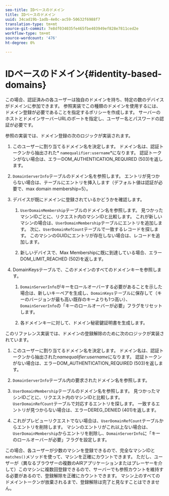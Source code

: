 ```yaml
---
seo-title: IDベースのドメイン
title: IDベースのドメイン
uuid: 34cad19b-1adb-4e0c-ac59-50632f6988f7
translation-type: tm+mt
source-git-commit: 7e8df034035fe465fbe403949ef828e7811ced2e
workflow-type: tm+mt
source-wordcount: '476'
ht-degree: 0%

---
```



# IDベースのドメイン{#identity-based-domains}

この場合、認証済みの各ユーザーは独自のドメインを持ち、特定の数のデバイスがドメインに参加できます。 参照実装でこの種類のドメインを使用するには、ドメイン登録が必要であることを指定するポリシーを作成します。 サーバーのホストとドメインサーバーURLのポートを指定し、ユーザー名とパスワードの認証が必要です。

参照の実装では、ドメイン登録の次のロジックが実装されます。

1. このユーザーに割り当てるドメイン名を決定します。 ドメイン名は、認証トークンから抽出された* `namequalifier:username`*になります。 認証トークンがない場合は、エラーDOM_AUTHENTICATION_REQUIRED (503)を返します。
1. `DomainServerInfo`テーブルのドメイン名を参照します。 エントリが見つからない場合は、テーブルにエントリを挿入します（デフォルト値は認証が必要で、max domain membership=5）。
1. デバイスが既にドメインに登録されているかどうかを確認します。

   1. `UserDomainMembership`テーブルのドメイン名を参照します。 見つかったマシンIDごとに、リクエスト内のマシンIDと比較します。 これが新しいマシンの場合は、`UserDomainMembership`テーブルにエントリを追加します。 次に、`UserDomainRefCount`テーブルで一致するレコードを探します。 このマシンのGUIDにエントリが存在しない場合は、レコードを追加します。

   1. 新しいデバイスで、Max Membershipに既に到達している場合、エラーDOM_LIMIT_REACHED (502)を返します。

1. DomainKeysテーブルで、このドメインのすべてのドメインキーを参照します。

   1. `DomainServerInfo`がキーをロールオーバーする必要があることを示した場合は、新しいキーペアを生成し、`DomainKeys`テーブルに保存して（キーのバージョンが最も高い既存のキーよりも1つ高い）、`DomainServerInfo`の「キーのロールオーバーが必要」フラグをリセットします。

   1. 各ドメインキーに対して、ドメイン秘密鍵証明書を生成します。

このリファレンス実装では、ドメインの登録解除のために次のロジックが実装されています。

1. このユーザーに割り当てるドメイン名を決定します。 ドメイン名は、認証トークンから抽出された&#x200B;*namequalifier:username*&#x200B;になります。 認証トークンがない場合は、エラーDOM_AUTHENTICATION_REQUIRED (503)を返します。
1. `DomainServerInfo`テーブル内の要求されたドメイン名を参照します。
1. `UserDomainMembership`テーブルのドメイン名を参照します。 見つかったマシンIDごとに、リクエスト内のマシンIDと比較します。 `UserDomainRefCount`テーブルで対応するエントリを探します。 一致するエントリが見つからない場合は、エラーDEREG_DENIED (401)を返します。

1. これがプレビューリクエストでない場合は、`UserDomainRefCount`テーブルからエントリを削除します。 マシンのエントリがこれ以上ない場合は、`UserDomainMembership`からエントリを削除し、`DomainServerInfo`に「キーのロールオーバーが必要」フラグを設定します。

この場合、各ユーザーが少数のマシンを登録できるので、完全なマシンIDと`matches()`メソッドを使って、マシンを正確にカウントできます。 ただし、ユーザーが（異なるブラウザーの複数のAIRアプリケーションまたはプレーヤーを介して）このマシンに複数回登録できるので、サーバーでも参照カウントを維持する必要があるので、登録解除を正確にカウントできます。 マシン上のすべてのドメイントークンが放棄されるまで、登録解除は完了と見なすことはできません。
